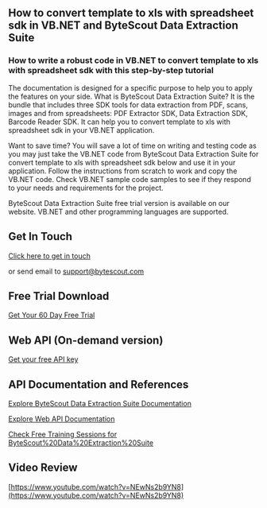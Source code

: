 ## How to convert template to xls with spreadsheet sdk in VB.NET and ByteScout Data Extraction Suite

### How to write a robust code in VB.NET to convert template to xls with spreadsheet sdk with this step-by-step tutorial

The documentation is designed for a specific purpose to help you to apply the features on your side. What is ByteScout Data Extraction Suite? It is the bundle that includes three SDK tools for data extraction from PDF, scans, images and from spreadsheets: PDF Extractor SDK, Data Extraction SDK, Barcode Reader SDK. It can help you to convert template to xls with spreadsheet sdk in your VB.NET application.

Want to save time? You will save a lot of time on writing and testing code as you may just take the VB.NET code from ByteScout Data Extraction Suite for convert template to xls with spreadsheet sdk below and use it in your application. Follow the instructions from scratch to work and copy the VB.NET code. Check VB.NET sample code samples to see if they respond to your needs and requirements for the project.

ByteScout Data Extraction Suite free trial version is available on our website. VB.NET and other programming languages are supported.

## Get In Touch

[Click here to get in touch](https://bytescout.zendesk.com/hc/en-us/requests/new?subject=ByteScout%20Data%20Extraction%20Suite%20Question)

or send email to [support@bytescout.com](mailto:support@bytescout.com?subject=ByteScout%20Data%20Extraction%20Suite%20Question) 

## Free Trial Download

[Get Your 60 Day Free Trial](https://bytescout.com/download/web-installer?utm_source=github-readme)

## Web API (On-demand version)

[Get your free API key](https://pdf.co/documentation/api?utm_source=github-readme)

## API Documentation and References

[Explore ByteScout Data Extraction Suite Documentation](https://bytescout.com/documentation/index.html?utm_source=github-readme)

[Explore Web API Documentation](https://pdf.co/documentation/api?utm_source=github-readme)

[Check Free Training Sessions for ByteScout%20Data%20Extraction%20Suite](https://academy.bytescout.com/)

## Video Review

[https://www.youtube.com/watch?v=NEwNs2b9YN8](https://www.youtube.com/watch?v=NEwNs2b9YN8)
